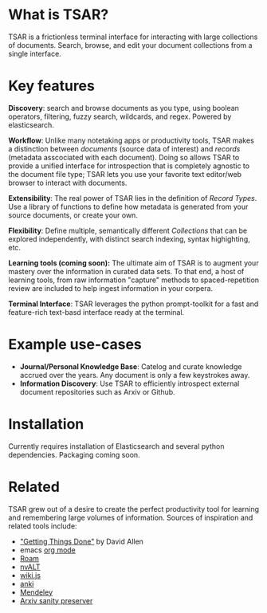 # What is TSAR?
TSAR is a frictionless terminal interface for interacting with large collections of documents.  Search, browse, and edit your document collections from a single interface.


# Key features
**Discovery**: search and browse documents as you type, using boolean operators, filtering, fuzzy search, wildcards, and regex.  Powered by elasticsearch.

**Workflow**: Unlike many notetaking apps or productivity tools, TSAR makes a distinction between *documents* (source data of interest) and *records* (metadata asscociated with each document).  Doing so allows TSAR to provide a unified interface for introspection that is completely agnostic to the document file type; TSAR lets you use your favorite text editor/web browser to interact with documents.

**Extensibility**: The real power of TSAR lies in the definition of *Record Types*.  Use a library of functions to define how metadata is generated from your source documents, or create your own.

**Flexibility**: Define multiple, semantically different *Collections* that can be explored independently, with distinct search indexing, syntax highighting, etc.

**Learning tools (coming soon):**  The ultimate aim of TSAR is to augment your mastery over the information in curated data sets.  To that end, a host of learning tools, from raw information "capture" methods to spaced-repetition review are included to help ingest information in your corpera.

**Terminal Interface**: TSAR leverages the python prompt-toolkit for a fast and feature-rich text-basd interface ready at the terminal.


# Example use-cases
- **Journal/Personal Knowledge Base**: Catelog and curate knowledge accrued over the years.  Any document is only a few keystrokes away.
- **Information Discovery**: Use TSAR to efficiently introspect external document repositories such as Arxiv or Github.

# Installation
Currently requires installation of Elasticsearch and several python dependencies.  Packaging coming soon.

# Related

TSAR grew out of a desire to create the perfect productivity tool for learning and remembering large volumes of information.  Sources of inspiration and related tools include:

- ["Getting Things Done"](https://gettingthingsdone.com) by David Allen
- emacs [org mode](https://orgmode.org)
- [Roam](https://roamresearch.com)
- [nvALT](https://nvultra.com)
- [wiki.js](https://wiki.js.org)
- [anki](https://www.google.com/search?client=safari&rls=en&q=anki&ie=UTF-8&oe=UTF-8)
- [Mendeley](https://www.mendeley.com/?interaction_required=true)
- [Arxiv sanity preserver](https://www.google.com/search?client=safari&rls=en&q=arxiv+sanity+preserver&ie=UTF-8&oe=UTF-8)
